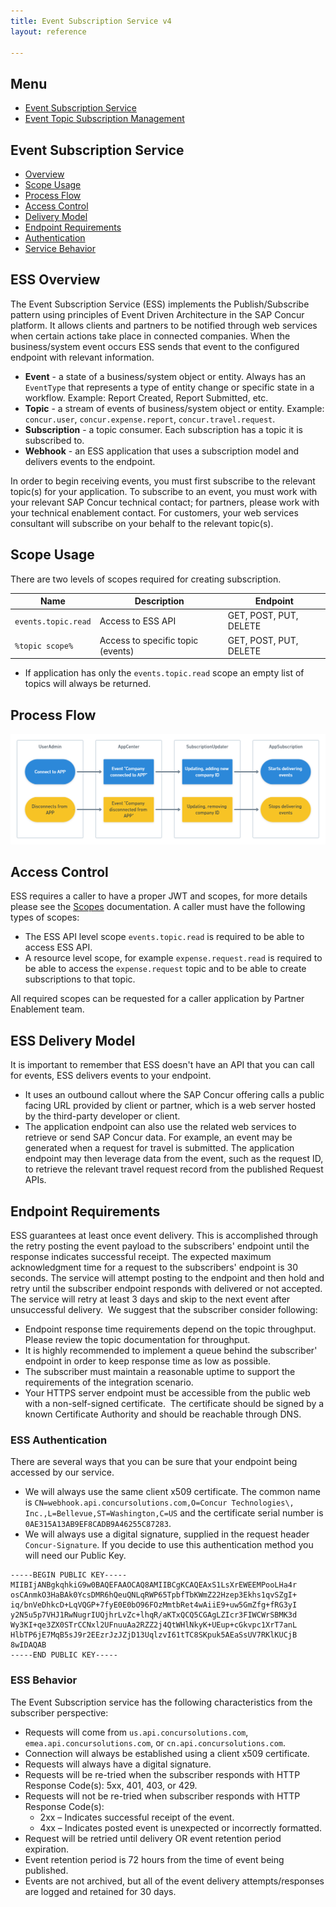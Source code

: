 ```yaml
---
title: Event Subscription Service v4
layout: reference

---
```


## Menu

* [Event Subscription Service](#ess)
* [Event Topic Subscription Management](/event-topics/index.html)

## Event Subscription Service <a name="ess"></a>

* [Overview](#ess-terminology)
* [Scope Usage](#scope-usage)
* [Process Flow](#process-flow)
* [Access Control](#access-control)
* [Delivery Model](#ess-delivery)
* [Endpoint Requirements](#endpoint-requirements)
* [Authentication](#ess-authentication)
* [Service Behavior](#ess-behavior)

## ESS Overview <a name="ess-terminology"></a>

The Event Subscription Service (ESS) implements the Publish/Subscribe pattern using principles of Event Driven Architecture in the SAP Concur platform. It allows clients and partners to be notified through web services when certain actions take place in connected companies. When the business/system event occurs ESS sends that event to the configured endpoint with relevant information.

* **Event** - a state of a business/system object or entity. Always has an `EventType` that represents a type of entity change or specific state in a workflow. Example: Report Created, Report Submitted, etc.
* **Topic** - a stream of events of business/system object or entity. Example: `concur.user`, `concur.expense.report`, `concur.travel.request`.
* **Subscription** - a topic consumer. Each subscription has a topic it is subscribed to.  
* **Webhook** - an ESS application that uses a subscription model and delivers events to the endpoint.

In order to begin receiving events, you must first subscribe to the relevant topic(s) for your application. To subscribe to an event, you must work with your relevant SAP Concur technical contact; for partners, please work with your technical enablement contact. For customers, your web services consultant will subscribe on your behalf to the relevant topic(s).

## Scope Usage <a name="scope-usage"></a>

There are two levels of scopes required for creating subscription.

Name                | Description                       | Endpoint       
------------------- | --------------------------------- | ----------------------
`events.topic.read` | Access to ESS API                 | GET, POST, PUT, DELETE
`%topic scope%`     | Access to specific topic (events) | GET, POST, PUT, DELETE

* If application has only the `events.topic.read` scope an empty list of topics will always be returned.

## Process Flow <a name="process-flow"></a>

![Process flow for ESS](./ess-process-flow.png)

## Access Control <a name="access-control"></a>

ESS requires a caller to have a proper JWT and scopes, for more details please see the [Scopes](/api-reference/authentication/scopes.html) documentation. A caller must have the following types of scopes:

* The ESS API level scope `events.topic.read` is required to be able to access ESS API.
* A resource level scope, for example `expense.request.read` is required to be able to access the `expense.request` topic and to be able to create subscriptions to that topic.

All required scopes can be requested for a caller application by Partner Enablement team.

## ESS Delivery Model <a name="ess-delivery"></a>

It is important to remember that ESS doesn't have an API that you can call for events, ESS delivers events to your endpoint.

* It uses an outbound callout where the SAP Concur offering calls a public facing URL provided by client or partner, which is a web server hosted by the third-party developer or client.
* The application endpoint can also use the related web services to retrieve or send SAP Concur data. For example, an event may be generated when a request for travel is submitted. The application endpoint may then leverage data from the event, such as the request ID, to retrieve the relevant travel request record from the published Request APIs.

## Endpoint Requirements <a name="endpoint-requirements"></a>

ESS guarantees at least once event delivery. This is accomplished through the retry posting the event payload to the subscribers' endpoint until the response indicates successful receipt. The expected maximum acknowledgment time for a request to the subscribers' endpoint is 30 seconds. The service will attempt posting to the endpoint and then hold and retry until the subscriber endpoint responds with delivered or not accepted. The service will retry at least 3 days and skip to the next event after unsuccessful delivery.  We suggest that the subscriber consider following:

* Endpoint response time requirements depend on the topic throughput. Please review the topic documentation for throughput.
* It is highly recommended to implement a queue behind the subscriber' endpoint in order to keep response time as low as possible.
* The subscriber must maintain a reasonable uptime to support the requirements of the integration scenario.
* Your HTTPS server endpoint must be accessible from the public web with a non-self-signed certificate.  The certificate should be signed by a known Certificate Authority and should be reachable through DNS.

### <a name="ess-authentication"></a> ESS Authentication

There are several ways that you can be sure that your endpoint being accessed by our service.

* We will always use the same client x509 certificate. The common name is `CN=webhook.api.concursolutions.com,O=Concur Technologies\, Inc.,L=Bellevue,ST=Washington,C=US` and the certificate serial number is `0AE315A13AB9EF8CADB9A46255C87283`.
* We will always use a digital signature, supplied in the request header `Concur-Signature`. If you decide to use this authentication method you will need  our Public Key.

```
-----BEGIN PUBLIC KEY-----
MIIBIjANBgkqhkiG9w0BAQEFAAOCAQ8AMIIBCgKCAQEAxS1LsXrEWEEMPooLHa4r
osCAnmkO3HaBAk0YcsDMR6hQeuQNLqRWP65TpbfTbKWmZ22Hzep3Ekhs1qvSZgI+
iq/bnVeDhkcD+LqVQGP+7fyE0E0bO96FOzMmtbRet4wAiiE9+uw5GmZfg+fRG3yI
y2N5u5p7VHJ1RwNugrIUQjhrLvZc+lhqR/aKTxQCQ5CGAgLZIcr3FIWCWrSBMK3d
Wy3KI+qe3ZX0STrCCNxl2UFnuuAa2RZZ2j4QtWHlNkyK+UEup+cGkvpc1XrT7anL
HlbTP6jE7MqB5sJ9r2EEzrJzJZjD13UqlzvI61tTC8SKpuk5AEaSsUV7RKlKUCjB
8wIDAQAB
-----END PUBLIC KEY-----
```

### <a name="ess-behavior"></a>ESS Behavior

The Event Subscription service has the following characteristics from the subscriber perspective:

* Requests will come from `us.api.concursolutions.com`, `emea.api.concursolutions.com`, or `cn.api.concursolutions.com`.
* Connection will always be established using a client x509 certificate.
* Requests will always have a digital signature.
* Requests will be re-tried when the subscriber responds with HTTP Response Code(s): 5xx, 401, 403, or 429.
* Requests will not be re-tried when subscriber responds with HTTP Response Code(s):
  * 2xx – Indicates successful receipt of the event.
  * 4xx – Indicates posted event is unexpected or incorrectly formatted.
* Request will be retried until delivery OR event retention period expiration.
* Event retention period is 72 hours from the time of event being published.
* Events are not archived, but all of the event delivery attempts/responses are logged and retained for 30 days.

